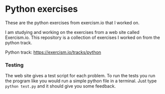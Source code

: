 # Python exercises
These are the python exercises from exercism.io that I worked on. 

I am studying and working on the exercises from a web site called Exercism.io. This repository is a collection of exercises I worked on from the python track.

Python track: https://exercism.io/tracks/python

### Testing
The web site gives a test script for each problem. To run the tests you run the program like you would run a simple python file in a terminal. Just type ```python test.py``` and it should give you some feedback.
